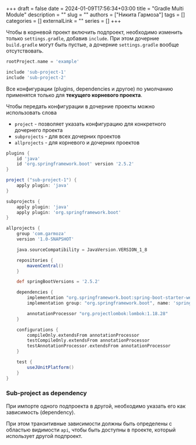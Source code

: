 +++ 
draft = false
date = 2024-01-09T17:56:34+03:00
title = "Gradle Multi Module"
description = ""
slug = ""
authors = ["Никита Гармоза"]
tags = []
categories = []
externalLink = ""
series = []
+++

Чтобы в корневой проект включить подпроект, необходимо изменить только `settings.gradle`, добавив `include`. При этом дочерние `build.gradle` могут быть пустые, а дочерние `settings.gradle` вообще отсутствовать.

```groovy
rootProject.name = 'example'

include 'sub-project-1'
include 'sub-project-2'
```

Все конфигурации (plugins, dependencies и другое) по умолчанию применятся только для **текущего корневого проекта**.

Чтобы передать конфигурации в дочерние проекты можно использовать слова

- `project` - позволяет указать конфигурацию для конкретного дочернего проекта
- `subprojects` - для всех дочерних проектов
- `allprojects` - для корневого и дочерних проектов

```groovy
plugins {
    id 'java'
    id 'org.springframework.boot' version '2.5.2'
}

project ("sub-project-1") {
    apply plugin: 'java'
}

subprojects {
    apply plugin: 'java'
    apply plugin: 'org.springframework.boot'
}

allprojects {
    group 'com.garmoza'
    version '1.0-SNAPSHOT'

    java.sourceCompatibility = JavaVersion.VERSION_1_8

    repositories {
        mavenCentral()
    }

    def springBootVersions = '2.5.2'

    dependencies {
        implementation "org.springframework.boot:spring-boot-starter-web:$springBootVersions"
        implementation group: "org.springframework.boot", name: 'spring-boot-starter-data-jpa', version: springBootVersions

        annotationProcessor "org.projectlombok:lombok:1.18.28"
    }

    configurations {
        compileOnly.extendsFrom annotationProcessor
        testCompileOnly.extendsFrom annotationProcessor
        testAnnotationProcessor.extendsFrom annotationProcessor
    }

    test {
        useJUnitPlatform()
    }
}
```

### Sub-project as dependency

При импорте одного подпроекта в другой, необходимо указать его как зависимость (dependency).

При этом транзитивные зависимости должны быть определены с областью видимости `api`, чтобы быть доступны в проекте, который использует другой подпроект.
